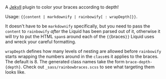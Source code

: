 A [Jekyll](https://github.com/jekyll/jekyll) plugin to color your braces according to depth!

Usage: `{{content | markdownify | rainbowify[ : wrapDepth]}}`.

It doesn't have to be `markdownify` specifically, but you need to pass the `content` to `rainbowify` *after* the Liquid has been parsed out of it, otherwise it will try to put the HTML `span`s around each of the `{{`braces`}}` Liquid uses and wreck your careful formatting.

`wrapDepth` defines how many levels of nesting are allowed before `rainbowify` starts wrapping the numbers around in the `class`es it applies to the braces. The default is 8. The generated class names take the form `brace-depth-{depth}`. Check out `_sass/rainbowbraces.scss` to see what targeting them looks like.

